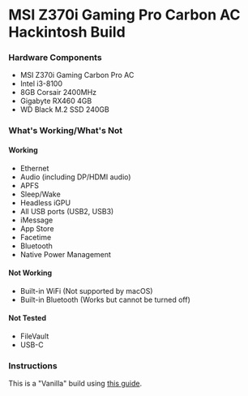 # MSI Z370i Gaming Pro Carbon AC Hackintosh Build

### Hardware Components
- MSI Z370i Gaming Carbon Pro AC
- Intel i3-8100
- 8GB Corsair 2400MHz
- Gigabyte RX460 4GB
- WD Black M.2 SSD 240GB

### What's Working/What's Not

#### Working
- Ethernet
- Audio (including DP/HDMI audio)
- APFS
- Sleep/Wake
- Headless iGPU
- All USB ports (USB2, USB3)
- iMessage
- App Store
- Facetime
- Bluetooth
- Native Power Management

#### Not Working
- Built-in WiFi (Not supported by macOS)
- Built-in Bluetooth (Works but cannot be turned off)

#### Not Tested
- FileVault
- USB-C


### Instructions
This is a "Vanilla" build using [this guide](https://hackintosh.gitbook.io/-r-hackintosh-vanilla-desktop-guide/).
